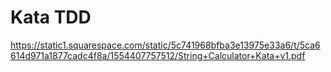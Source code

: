 # Kata TDD

https://static1.squarespace.com/static/5c741968bfba3e13975e33a6/t/5ca6614d971a1877cadc4f8a/1554407757512/String+Calculator+Kata+v1.pdf
